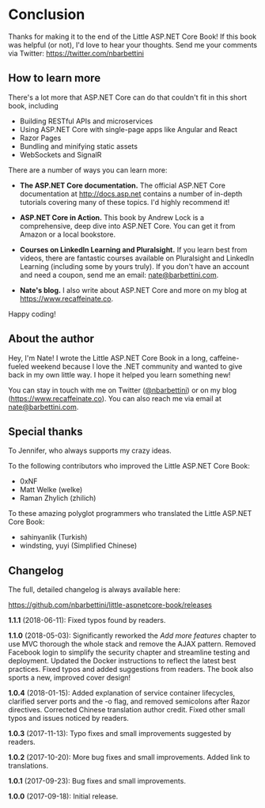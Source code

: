 # Conclusion

Thanks for making it to the end of the Little ASP.NET Core Book! If this book was helpful (or not), I'd love to hear your thoughts. Send me your comments via Twitter: https://twitter.com/nbarbettini

## How to learn more

There's a lot more that ASP.NET Core can do that couldn't fit in this short book, including

* Building RESTful APIs and microservices
* Using ASP.NET Core with single-page apps like Angular and React
* Razor Pages
* Bundling and minifying static assets
* WebSockets and SignalR

There are a number of ways you can learn more:

* **The ASP.NET Core documentation.** The official ASP.NET Core documentation at http://docs.asp.net contains a number of in-depth tutorials covering many of these topics. I'd highly recommend it!

* **ASP.NET Core in Action.** This book by Andrew Lock is a comprehensive, deep dive into ASP.NET Core. You can get it from Amazon or a local bookstore.

* **Courses on LinkedIn Learning and Pluralsight.** If you learn best from videos, there are fantastic courses available on Pluralsight and LinkedIn Learning (including some by yours truly). If you don't have an account and need a coupon, send me an email: nate@barbettini.com.

* **Nate's blog.** I also write about ASP.NET Core and more on my blog at https://www.recaffeinate.co.

Happy coding!

## About the author

Hey, I'm Nate! I wrote the Little ASP.NET Core Book in a long, caffeine-fueled weekend because I love the .NET community and wanted to give back in my own little way. I hope it helped you learn something new!

You can stay in touch with me on Twitter ([@nbarbettini](https://twitter.com/nbarbettini)) or on my blog (https://www.recaffeinate.co). You can also reach me via email at nate@barbettini.com.

## Special thanks

To Jennifer, who always supports my crazy ideas.

To the following contributors who improved the Little ASP.NET Core Book:

* 0xNF
* Matt Welke (welke)
* Raman Zhylich (zhilich)

To these amazing polyglot programmers who translated the Little ASP.NET Core Book:

* sahinyanlik (Turkish)
* windsting, yuyi (Simplified Chinese)

## Changelog

The full, detailed changelog is always available here:

https://github.com/nbarbettini/little-aspnetcore-book/releases

**1.1.1** (2018-06-11): Fixed typos found by readers.

**1.1.0** (2018-05-03): Significantly reworked the *Add more features* chapter to use MVC thorough the whole stack and remove the AJAX pattern. Removed Facebook login to simplify the security chapter and streamline testing and deployment. Updated the Docker instructions to reflect the latest best practices. Fixed typos and added suggestions from readers. The book also sports a new, improved cover design!

**1.0.4** (2018-01-15): Added explanation of service container lifecycles, clarified server ports and the -o flag, and removed semicolons after Razor directives. Corrected Chinese translation author credit. Fixed other small typos and issues noticed by readers.

**1.0.3** (2017-11-13): Typo fixes and small improvements suggested by readers.

**1.0.2** (2017-10-20): More bug fixes and small improvements. Added link to translations.

**1.0.1** (2017-09-23): Bug fixes and small improvements.

**1.0.0** (2017-09-18): Initial release.
